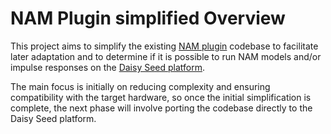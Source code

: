 # NAM Plugin simplified Overview
This project aims to simplify the existing [NAM plugin](https://github.com/sdatkinson/NeuralAmpModelerPlugin) codebase to facilitate later adaptation and to determine if it is possible to run NAM models and/or impulse responses on the [Daisy Seed platform](https://electro-smith.com/products/daisy-seed). 

The main focus is initially on reducing complexity and ensuring compatibility with the target hardware, so once the initial simplification is complete, the next phase will involve porting the codebase directly to the Daisy Seed platform.

